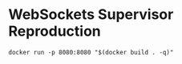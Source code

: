 # WebSockets Supervisor Reproduction

```console
docker run -p 8080:8080 "$(docker build . -q)"
```
